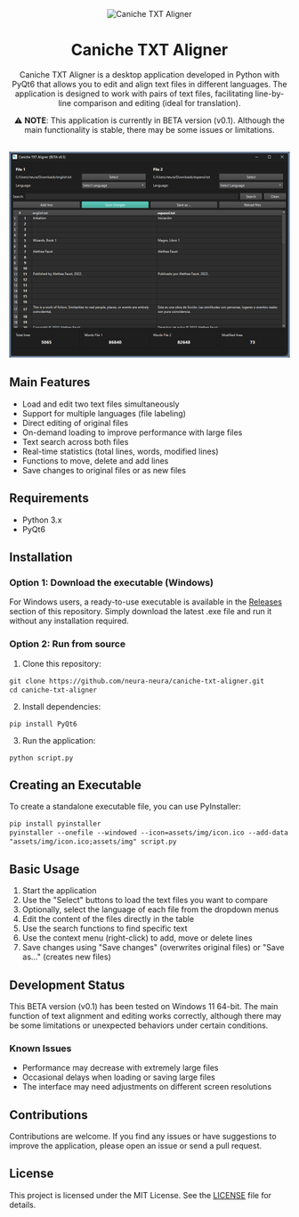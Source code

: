 <div align="center">
  <img src="./assets/img/icon.ico" alt="Caniche TXT Aligner" width="256">
</div>

<h1 align="center">Caniche TXT Aligner</h1>

<div align="center">
  Caniche TXT Aligner is a desktop application developed in Python with PyQt6 that allows you to edit and align text files in different languages. The application is designed to work with pairs of text files, facilitating line-by-line comparison and editing (ideal for translation).

⚠️ **NOTE**: This application is currently in BETA version (v0.1). Although the main functionality is stable, there may be some issues or limitations.
</div>
<br>
<div align="center">
  <img src="./assets/img/screenshot.png" alt="Kindle Screensaver Converter GUI screenshot" width="550">
</div>

## Main Features

- Load and edit two text files simultaneously
- Support for multiple languages (file labeling)
- Direct editing of original files
- On-demand loading to improve performance with large files
- Text search across both files
- Real-time statistics (total lines, words, modified lines)
- Functions to move, delete and add lines
- Save changes to original files or as new files

## Requirements

- Python 3.x
- PyQt6

## Installation

### Option 1: Download the executable (Windows)

For Windows users, a ready-to-use executable is available in the [Releases](https://github.com/neura-neura/caniche-txt-aligner/releases) section of this repository. Simply download the latest .exe file and run it without any installation required.

### Option 2: Run from source

1. Clone this repository:
```
git clone https://github.com/neura-neura/caniche-txt-aligner.git
cd caniche-txt-aligner
```

2. Install dependencies:
```
pip install PyQt6
```

3. Run the application:
```
python script.py
```

## Creating an Executable

To create a standalone executable file, you can use PyInstaller:

```
pip install pyinstaller
pyinstaller --onefile --windowed --icon=assets/img/icon.ico --add-data "assets/img/icon.ico;assets/img" script.py
```

## Basic Usage

1. Start the application
2. Use the "Select" buttons to load the text files you want to compare
3. Optionally, select the language of each file from the dropdown menus
4. Edit the content of the files directly in the table
5. Use the search functions to find specific text
6. Use the context menu (right-click) to add, move or delete lines
7. Save changes using "Save changes" (overwrites original files) or "Save as..." (creates new files)

## Development Status

This BETA version (v0.1) has been tested on Windows 11 64-bit. The main function of text alignment and editing works correctly, although there may be some limitations or unexpected behaviors under certain conditions.

### Known Issues

- Performance may decrease with extremely large files
- Occasional delays when loading or saving large files
- The interface may need adjustments on different screen resolutions

## Contributions

Contributions are welcome. If you find any issues or have suggestions to improve the application, please open an issue or send a pull request.

## License

This project is licensed under the MIT License. See the [LICENSE](./LICENSE) file for details.
